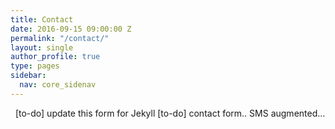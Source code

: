 ```yaml
---
title: Contact
date: 2016-09-15 09:00:00 Z
permalink: "/contact/"
layout: single
author_profile: true
type: pages
sidebar:
  nav: core_sidenav
---
```


<div id='contact-form-59'>
</div>

&nbsp;
[to-do] update this form for Jekyll
[to-do] contact form.. SMS augmented&#8230;
